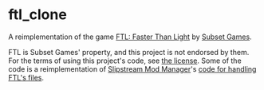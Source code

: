 # ftl_clone
A reimplementation of the game [FTL: Faster Than Light](https://subsetgames.com/ftl.html) by [Subset Games](https://subsetgames.com).

FTL is Subset Games' property, and this project is not endorsed by them. For the terms of using this project's code, see [the license](LICENSE). Some of the code is a reimplementation of [Slipstream Mod Manager](https://subsetgames.com/forum/viewtopic.php?f=12&t=17102)'s [code for handling FTL's files](https://github.com/Vhati/Slipstream-Mod-Manager/blob/master/src/main/java/net/vhati/ftldat/FTLPack.java).

